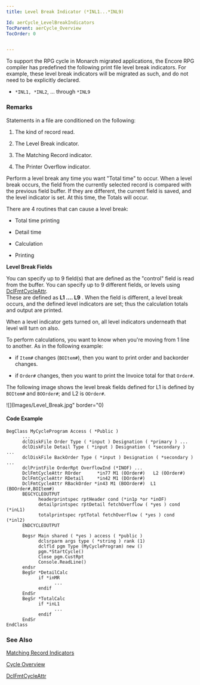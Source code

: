 ```yaml
---
title: Level Break Indicator (*INL1...*INL9)

Id: aerCycle_LevelBreakIndicators
TocParent: aerCycle_Overview
TocOrder: 0


---
```


To support the RPG cycle in Monarch migrated applications, the Encore RPG compiler has predefined the following print file level break indicators. For example, these level break indicators will be migrated as such, and do not need to be explicitly declared. 

- ```*INL1, *INL2```, ... through ```*INL9```

### Remarks
<dl class="normal">

Statements in a file are conditioned on the
                following:

1. The kind of record read.

2. The Level Break indicator.

3. The Matching Record indicator.

4. The Printer Overflow indicator.

Perform a level break any time you want "Total time"
                to occur.  When a level break occurs, the field from the currently
                selected record is compared with the previous field buffer.  If they are
                different, the current field is saved, and the level indicator is set. 
                At this time, the Totals will occur.

There are 4 routines that can cause a level break:

- Total time printing

- Detail time

- Calculation

- Printing

**Level Break Fields** 

You can specify up to 9 field(s) that are
                defined as the "control" field is read from the buffer.  You can specify
                up to 9 different fields, or levels using [DclFmtCycleAttr](DCLFMTCYCLEATTR.html).  
                These are defined as **L1 .... L9** .  When the
                field is different, a level break occurs, and the defined level indicators are
                set; thus the calculation totals and output are printed.

When a level indicator gets turned on, all level
                indicators underneath that level will turn on also.

To perform calculations, you want to know when you're moving from 1 line to another. As in the following example: 

- if ```Item#``` changes (```BOItem#```), then you want to print order and backorder changes. 

- if ```Order#``` changes, then you want to print the Invoice total for that ```Order#```. 

The following image shows the level break fields defined for L1 is defined by ```BOItem#``` and ```BOOrder#```; and L2 is ```OOrder#```. 


![](Images/Level_Break.jpg" border="0) 


#### Code Example

```
BegClass MyCycleProgram Access ( *Public ) 
      ... 
      dclDiskFile Order Type ( *input ) Designation ( *primary ) ...    
      dclDiskFile Detail Type ( *input ) Designation ( *secondary ) ...        
      dclDiskFile BackOrder Type ( *input ) Designation ( *secondary ) ... 
      dclPrintFile OrderRpt OverflowInd (*INOF) ... 
      DclFmtCycleAttr ROrder      *in77 M1 (OOrder#)   L2 (OOrder#)
      DclFmtCycleAttr RDetail     *in42 M1 (DOrder#) 
      DclFmtCycleAttr RBackOrder *in43 M1 (BOOrder#)  L1 (BOOrder#,BOItem#) 
      BEGCYCLEOUTPUT 
            headerprintspec rptHeader cond (*in1p *or *inOF) 
            detailprintspec rptDetail fetchOverflow ( *yes ) cond (*inL1)
            totalprintspec rptTotal fetchOverflow ( *yes ) cond (*inl2) 
      ENDCYCLEOUTPUT

      Begsr Main shared ( *yes ) access ( *public )  
            dclsrparm args type ( *string ) rank (1) 
            dclfld pgm Type (MyCycleProgram) new () 
            pgm.*StartCycle() 
            Close pgm.CustRpt 
            Console.ReadLine() 
      endsr 
      BegSr *DetailCalc 
            if *inMR  
                  ... 
            endif 
      EndSr       
      BegSr *TotalCalc 
            if *inL1
                  ... 
            endif 
      EndSr 
EndClass 
```

### See Also
[Matching Record Indicators](aerCycle_MatchingRecordIndicators.html)

[Cycle Overview](aerCycle_Overview.html)

[DclFmtCycleAttr](DCLFMTCYCLEATTR.html)<br /><br /> 
